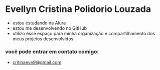 # Evellyn Cristina Polidorio Louzada 

- estou estudando na Alura
- estou me desenvolvendo no GitHub
- utilizo esse espaço para minha organização e compartilhamento dos meus projetos desenvolvidos

 ### você pode entrar em contato comigo:

- critinaeve9@gmail.com

